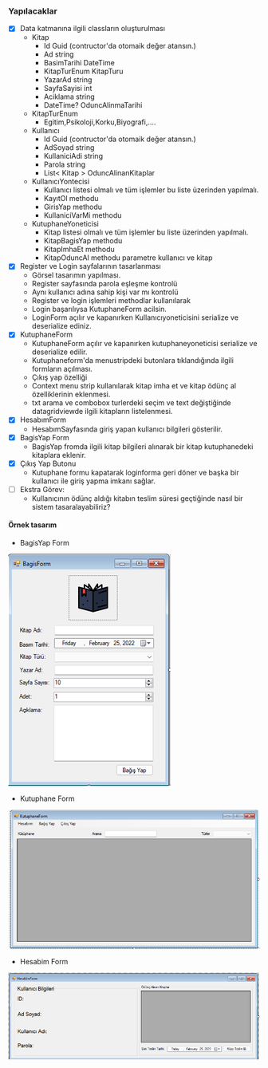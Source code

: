 ﻿### Yapılacaklar 
- [X] Data katmanına ilgili classların oluşturulması
	- Kitap
        - Id Guid (contructor'da otomaik değer atansın.)
        - Ad string
        - BasimTarihi DateTime
        - KitapTurEnum KitapTuru
        - YazarAd string
        - SayfaSayisi int
        - Aciklama string
        - DateTime? OduncAlinmaTarihi
    - KitapTurEnum
        - Egitim,Psikoloji,Korku,Biyografi,....
    - Kullanıcı
        - Id Guid (contructor'da otomaik değer atansın.)
        - AdSoyad string
        - KullaniciAdi string
        - Parola string
        - List< Kitap > OduncAlinanKitaplar
    - KullanıcıYontecisi
        - Kullanıcı listesi olmalı ve tüm işlemler bu liste üzerinden yapılmalı.
        - KayıtOl methodu
        - GirisYap methodu
        - KullaniciVarMi methodu
    - KutuphaneYoneticisi
        - Kitap listesi olmalı ve tüm işlemler bu liste üzerinden yapılmalı.
        - KitapBagisYap methodu
        - KitapImhaEt methodu
        - KitapOduncAl methodu parametre kullanıcı ve kitap
- [X] Register ve Login sayfalarının tasarlanması
    - Görsel tasarımın yapılması.
    - Register sayfasında parola eşleşme kontrolü
    - Aynı kullanıcı adına sahip kişi var mı kontrolü
    - Register ve login işlemleri methodlar kullanılarak
    - Login başarılıysa KutuphaneForm acilsin. 
    - LoginForm açılır ve kapanırken Kullanıcıyoneticisini serialize ve deserialize ediniz.
- [X] KutuphaneForm
    - KutuphaneForm açılır ve kapanırken kutuphaneyoneticisi serialize ve deserialize edilir.
    - Kutuphaneform'da menustripdeki butonlara tıklandığında ilgili formların açılması.
    - Çıkış yap özelliği 
    - Context menu strip kullanılarak kitap imha et ve kitap ödünç al özelliklerinin eklenmesi.
    - txt arama ve combobox turlerdeki seçim ve text değiştiğinde datagridviewde ilgili kitapların listelenmesi.
- [X] HesabımForm
    - HesabımSayfasında giriş yapan kullanıcı bilgileri gösterilir.
- [X] BagisYap Form
    - BagisYap fromda ilgili kitap bilgileri alınarak bir kitap kutuphanedeki kitaplara eklenir.
- [X] Çıkış Yap  Butonu
    - Kutuphane formu kapatarak loginforma geri döner ve başka bir kullanıcı ile giriş yapma imkanı sağlar.
- [ ] Ekstra Görev:
    - Kullanıcının ödünç aldığı kitabın teslim süresi geçtiğinde nasıl bir sistem tasaralayabiliriz?
#### Örnek tasarım
- BagisYap Form

![](./assets/bagisForm.png)

- Kutuphane Form

![](./assets/kutuphaneForm.png)

- Hesabim Form

![](./assets/hesabimForm.png)